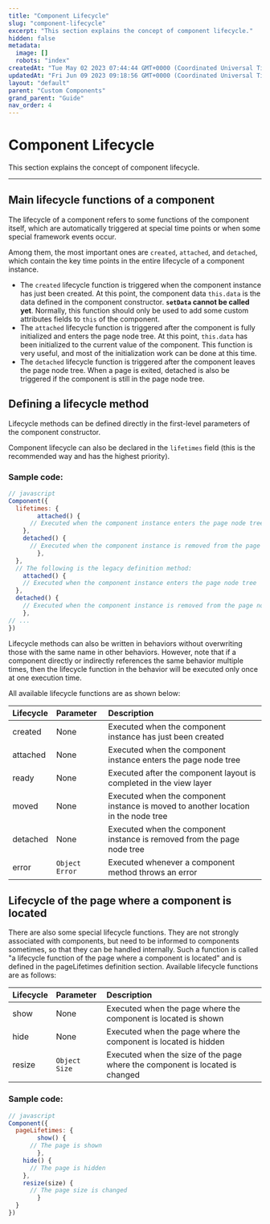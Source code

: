 ```yaml
---
title: "Component Lifecycle"
slug: "component-lifecycle"
excerpt: "This section explains the concept of component lifecycle."
hidden: false
metadata: 
  image: []
  robots: "index"
createdAt: "Tue May 02 2023 07:44:44 GMT+0000 (Coordinated Universal Time)"
updatedAt: "Fri Jun 09 2023 09:18:56 GMT+0000 (Coordinated Universal Time)"
layout: "default"
parent: "Custom Components"
grand_parent: "Guide"
nav_order: 4
---
```

# Component Lifecycle 
This section explains the concept of component lifecycle.
*** 
## Main lifecycle functions of a component

The lifecycle of a component refers to some functions of the component itself, which are automatically triggered at special time points or when some special framework events occur.

Among them, the most important ones are `created`, `attached`, and `detached`, which contain the key time points in the entire lifecycle of a component instance.

- The `created` lifecycle function is triggered when the component instance has just been created. At this point, the component data `this.data` is the data defined in the component constructor. **`setData` cannot be called yet**. Normally, this function should only be used to add some custom attributes fields to `this` of the component.
- The `attached` lifecycle function is triggered after the component is fully initialized and enters the page node tree. At this point, `this.data` has been initialized to the current value of the component. This function is very useful, and most of the initialization work can be done at this time.
- The `detached` lifecycle function is triggered after the component leaves the page node tree. When a page is exited, detached is also be triggered if the component is still in the page node tree.

## Defining a lifecycle method

Lifecycle methods can be defined directly in the first-level parameters of the component constructor.

Component lifecycle can also be declared in the `lifetimes` field (this is the recommended way and has the highest priority).

### Sample code:

```javascript
// javascript
Component({
  lifetimes: {
		attached() {
      // Executed when the component instance enters the page node tree
  	},
  	detached() {
      // Executed when the component instance is removed from the page node tree
		}, 
  },
  // The following is the legacy definition method:
	attached() {
    // Executed when the component instance enters the page node tree
  },
  detached() {
    // Executed when the component instance is removed from the page node tree
	},
// ...
})
```

Lifecycle methods can also be written in behaviors without overwriting those with the same name in other behaviors. However, note that if a component directly or indirectly references the same behavior multiple times, then the lifecycle function in the behavior will be executed only once at one execution time.

All available lifecycle functions are as shown below:

| Lifecycle | Parameter      | Description                                                                        |
| :-------- | :------------- | :--------------------------------------------------------------------------------- |
| created   | None           | Executed when the component instance has just been created                         |
| attached  | None           | Executed when the component instance enters the page node tree                     |
| ready     | None           | Executed after the component layout is completed in the view layer                 |
| moved     | None           | Executed when the component instance is moved to another location in the node tree |
| detached  | None           | Executed when the component instance is removed from the page node tree            |
| error     | `Object Error` | Executed whenever a component method throws an error                               |

## Lifecycle of the page where a component is located

There are also some special lifecycle functions. They are not strongly associated with components, but need to be informed to components sometimes, so that they can be handled internally. Such a function is called "a lifecycle function of the page where a component is located" and is defined in the pageLifetimes definition section. Available lifecycle functions are as follows:

| Lifecycle | Parameter     | Description                                                                  |
| :-------- | :------------ | :--------------------------------------------------------------------------- |
| show      | None          | Executed when the page where the component is located is shown               |
| hide      | None          | Executed when the page where the component is located is hidden              |
| resize    | `Object Size` | Executed when the size of the page where the component is located is changed |

### Sample code:

```javascript
// javascript
Component({
  pageLifetimes: {
		show() {
      // The page is shown
		}, 
  	hide() {
      // The page is hidden
  	},
  	resize(size) {
      // The page size is changed
		} 
  }
})
```
